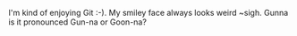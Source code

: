 I'm kind of enjoying Git :-).
My smiley face always looks weird ~sigh.
Gunna is it pronounced Gun-na or Goon-na?
